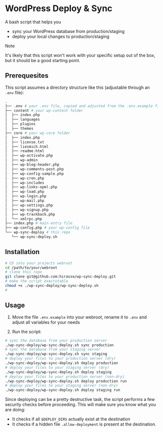 # WordPress Deploy & Sync

A bash script that helps you

- sync your WordPress database from production/staging
- deploy your local changes to production/staging

> [!NOTE]
> It's likely that this script won't work with your specific setup
> out of the box, but it should be a good starting point.

## Prerequesites

This script assumes a directory structure like this (adjustable through an `.env` file):

```bash
.
├── .env # your .env file, copied and adjusted from the .env.example file in this repo
├── content # your wp-content folder
│  ├── index.php
│  ├── languages
│  ├── plugins
│  ├── themes
├── core # your wp core folder
│  ├── index.php
│  ├── license.txt
│  ├── liesmich.html
│  ├── readme.html
│  ├── wp-activate.php
│  ├── wp-admin
│  ├── wp-blog-header.php
│  ├── wp-comments-post.php
│  ├── wp-config-sample.php
│  ├── wp-cron.php
│  ├── wp-includes
│  ├── wp-links-opml.php
│  ├── wp-load.php
│  ├── wp-login.php
│  ├── wp-mail.php
│  ├── wp-settings.php
│  ├── wp-signup.php
│  ├── wp-trackback.php
│  └── xmlrpc.php
├── index.php # main entry file
├── wp-config.php # your wp-config file
└── wp-sync-deploy # this repo
   └── wp-sync-deploy.sh
```

## Installation

```bash
# CD into your projects webroot
cd /path/to/your/webroot
# clone this repo
git clone git@github.com:hirasso/wp-sync-deploy.git
# make the script exectutable
chmod +x ./wp-sync-deploy/wp-sync-deploy.sh
#
```

## Usage

1. Move the file `.env.example` into your webroot, rename it to `.env` and adjust all variables for your needs

2. Run the script:
```bash
# sync the database from your production server
./wp-sync-deploy/wp-sync-deploy.sh sync production
# sync the database from your staging server
./wp-sync-deploy/wp-sync-deploy.sh sync staging
# deploy your files to your production server (dry)
./wp-sync-deploy/wp-sync-deploy.sh deploy production
# deploy your files to your staging server (dry)
./wp-sync-deploy/wp-sync-deploy.sh deploy staging
# deploy your files to your production server (non-dry)
./wp-sync-deploy/wp-sync-deploy.sh deploy production run
# deploy your files to your staging server (non-dry)
./wp-sync-deploy/wp-sync-deploy.sh deploy staging run
```

Since deploying can be a pretty destructive task, the script performs a few security checks before proceeding. This will make sure you know what you are doing:

 - It checks if all `$DEPLOY_DIRS` actually exist at the destination
 - It checks if a hidden file `.allow-deployment` is present at the destination.